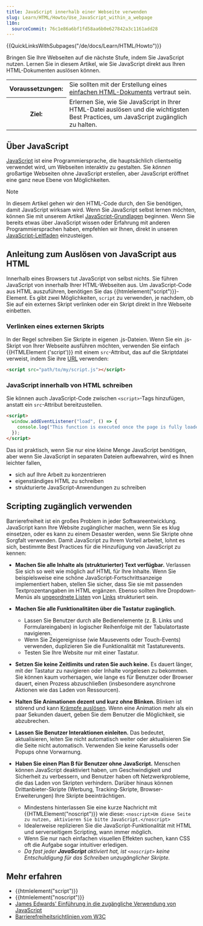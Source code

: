 ```yaml
---
title: JavaScript innerhalb einer Webseite verwenden
slug: Learn/HTML/Howto/Use_JavaScript_within_a_webpage
l10n:
  sourceCommit: 76c1e86a6bf1fd58aa6b0e627842a3c1161add28
---
```


{{QuickLinksWithSubpages("/de/docs/Learn/HTML/Howto")}}

Bringen Sie Ihre Webseiten auf die nächste Stufe, indem Sie JavaScript nutzen. Lernen Sie in diesem Artikel, wie Sie JavaScript direkt aus Ihren HTML-Dokumenten auslösen können.

<table>
  <tbody>
    <tr>
      <th scope="row">Voraussetzungen:</th>
      <td>
        Sie sollten mit der Erstellung eines
        <a href="/de/docs/Learn/Getting_started_with_the_web"
          >einfachen HTML-Dokuments</a
        >
        vertraut sein.
      </td>
    </tr>
    <tr>
      <th scope="row">Ziel:</th>
      <td>
        Erlernen Sie, wie Sie JavaScript in Ihrer HTML-Datei auslösen und die
        wichtigsten Best Practices, um JavaScript zugänglich zu halten.
      </td>
    </tr>
  </tbody>
</table>

## Über JavaScript

[JavaScript](/de/docs/Glossary/JavaScript) ist eine Programmiersprache, die hauptsächlich clientseitig verwendet wird, um Webseiten interaktiv zu gestalten. Sie _können_ großartige Webseiten ohne JavaScript erstellen, aber JavaScript eröffnet eine ganz neue Ebene von Möglichkeiten.

> [!NOTE]
> In diesem Artikel gehen wir den HTML-Code durch, den Sie benötigen, damit JavaScript wirksam wird. Wenn Sie JavaScript selbst lernen möchten, können Sie mit unserem Artikel [JavaScript-Grundlagen](/de/docs/Learn/Getting_started_with_the_web/JavaScript_basics) beginnen. Wenn Sie bereits etwas über JavaScript wissen oder Erfahrung mit anderen Programmiersprachen haben, empfehlen wir Ihnen, direkt in unseren [JavaScript-Leitfaden](/de/docs/Web/JavaScript/Guide) einzusteigen.

## Anleitung zum Auslösen von JavaScript aus HTML

Innerhalb eines Browsers tut JavaScript von selbst nichts. Sie führen JavaScript von innerhalb Ihrer HTML-Webseiten aus. Um JavaScript-Code aus HTML auszuführen, benötigen Sie das {{htmlelement("script")}}-Element. Es gibt zwei Möglichkeiten, `script` zu verwenden, je nachdem, ob Sie auf ein externes Skript verlinken oder ein Skript direkt in Ihre Webseite einbetten.

### Verlinken eines externen Skripts

In der Regel schreiben Sie Skripte in eigenen .js-Dateien. Wenn Sie ein .js-Skript von Ihrer Webseite ausführen möchten, verwenden Sie einfach {{HTMLElement ('script')}} mit einem `src`-Attribut, das auf die Skriptdatei verweist, indem Sie ihre [URL](/de/docs/Learn/Common_questions/Web_mechanics/What_is_a_URL) verwenden:

```html
<script src="path/to/my/script.js"></script>
```

### JavaScript innerhalb von HTML schreiben

Sie können auch JavaScript-Code zwischen `<script>`-Tags hinzufügen, anstatt ein `src`-Attribut bereitzustellen.

```html
<script>
  window.addEventListener("load", () => {
    console.log("This function is executed once the page is fully loaded");
  });
</script>
```

Das ist praktisch, wenn Sie nur eine kleine Menge JavaScript benötigen, aber wenn Sie JavaScript in separaten Dateien aufbewahren, wird es Ihnen leichter fallen,

- sich auf Ihre Arbeit zu konzentrieren
- eigenständiges HTML zu schreiben
- strukturierte JavaScript-Anwendungen zu schreiben

## Scripting zugänglich verwenden

Barrierefreiheit ist ein großes Problem in jeder Softwareentwicklung. JavaScript kann Ihre Website zugänglicher machen, wenn Sie es klug einsetzen, oder es kann zu einem Desaster werden, wenn Sie Skripte ohne Sorgfalt verwenden. Damit JavaScript zu Ihrem Vorteil arbeitet, lohnt es sich, bestimmte Best Practices für die Hinzufügung von JavaScript zu kennen:

- **Machen Sie alle Inhalte als (strukturierter) Text verfügbar.** Verlassen Sie sich so weit wie möglich auf HTML für Ihre Inhalte. Wenn Sie beispielsweise eine schöne JavaScript-Fortschrittsanzeige implementiert haben, stellen Sie sicher, dass Sie sie mit passenden Textprozentangaben im HTML ergänzen. Ebenso sollten Ihre Dropdown-Menüs als [ungeordnete Listen](/de/docs/Learn/HTML/Introduction_to_HTML/HTML_text_fundamentals#lists) von [Links](/de/docs/Learn/HTML/Introduction_to_HTML/Creating_hyperlinks) strukturiert sein.
- **Machen Sie alle Funktionalitäten über die Tastatur zugänglich.**

  - Lassen Sie Benutzer durch alle Bedienelemente (z. B. Links und Formulareingaben) in logischer Reihenfolge mit der Tabulatortaste navigieren.
  - Wenn Sie Zeigereignisse (wie Mausevents oder Touch-Events) verwenden, duplizieren Sie die Funktionalität mit Tastaturevents.
  - Testen Sie Ihre Website nur mit einer Tastatur.

- **Setzen Sie keine Zeitlimits und raten Sie auch keine.** Es dauert länger, mit der Tastatur zu navigieren oder Inhalte vorgelesen zu bekommen. Sie können kaum vorhersagen, wie lange es für Benutzer oder Browser dauert, einen Prozess abzuschließen (insbesondere asynchrone Aktionen wie das Laden von Ressourcen).
- **Halten Sie Animationen dezent und kurz ohne Blinken.** Blinken ist störend und kann [Krämpfe auslösen](https://www.w3.org/TR/UNDERSTANDING-WCAG20/seizure-does-not-violate.html). Wenn eine Animation mehr als ein paar Sekunden dauert, geben Sie dem Benutzer die Möglichkeit, sie abzubrechen.
- **Lassen Sie Benutzer Interaktionen einleiten.** Das bedeutet, aktualisieren, leiten Sie nicht automatisch weiter oder aktualisieren Sie die Seite nicht automatisch. Verwenden Sie keine Karussells oder Popups ohne Vorwarnung.
- **Haben Sie einen Plan B für Benutzer ohne JavaScript.** Menschen können JavaScript deaktiviert haben, um Geschwindigkeit und Sicherheit zu verbessern, und Benutzer haben oft Netzwerkprobleme, die das Laden von Skripten verhindern. Darüber hinaus können Drittanbieter-Skripte (Werbung, Tracking-Skripte, Browser-Erweiterungen) Ihre Skripte beeinträchtigen.

  - Mindestens hinterlassen Sie eine kurze Nachricht mit {{HTMLElement("noscript")}} wie diese: `<noscript>Um diese Seite zu nutzen, aktivieren Sie bitte JavaScript.</noscript>`
  - Idealerweise replizieren Sie die JavaScript-Funktionalität mit HTML und serverseitigem Scripting, wann immer möglich.
  - Wenn Sie nur nach einfachen visuellen Effekten suchen, kann CSS oft die Aufgabe sogar intuitiver erledigen.
  - _Da fast jeder **JavaScript** aktiviert hat, ist `<noscript>` keine Entschuldigung für das Schreiben unzugänglicher Skripte._

## Mehr erfahren

- {{htmlelement("script")}}
- {{htmlelement("noscript")}}
- [James Edwards' Einführung in die zugängliche Verwendung von JavaScript](https://www.sitepoint.com/javascript-accessibility-101/)
- [Barrierefreiheitsrichtlinien vom W3C](https://www.w3.org/TR/WCAG20/)
